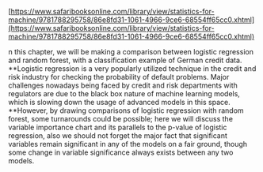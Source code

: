 [https://www.safaribooksonline.com/library/view/statistics-for-machine/9781788295758/86e8fd31-1061-4966-9ce6-68554ff65cc0.xhtml](https://www.safaribooksonline.com/library/view/statistics-for-machine/9781788295758/86e8fd31-1061-4966-9ce6-68554ff65cc0.xhtml)

 n this chapter, we will be making a comparison between logistic regression and random forest, with a classification example of German credit data. **Logistic regression is a very popularly utilized technique in the credit and risk industry for checking the probability of default problems. Major challenges nowadays being faced by credit and risk departments with regulators are due to the black box nature of machine learning models, which is slowing down the usage of advanced models in this space. **However, by drawing comparisons of logistic regression with random forest, some turnarounds could be possible; here we will discuss the variable importance chart and its parallels to the p-value of logistic regression, also we should not forget the major fact that significant variables remain significant in any of the models on a fair ground, though some change in variable significance always exists between any two models.


